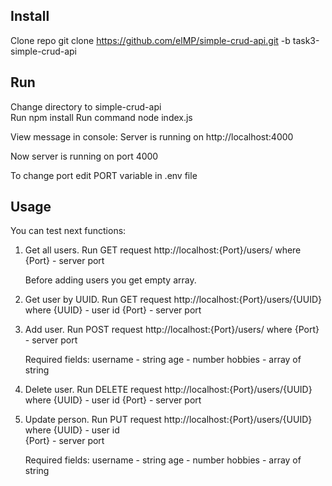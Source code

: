 ## Install

Clone repo git clone https://github.com/elMP/simple-crud-api.git -b task3-simple-crud-api

## Run

Change directory to simple-crud-api  
Run npm install
Run command node index.js

View message in console: Server is running on http://localhost:4000

Now server is running on port 4000

To change port edit PORT variable in .env file

## Usage

You can test next functions:

1. Get all users. Run GET request http://localhost:{Port}/users/ where
   {Port} - server port

   Before adding users you get empty array.

2. Get user by UUID. Run GET request http://localhost:{Port}/users/{UUID} where
   {UUID} - user id
   {Port} - server port

3. Add user. Run POST request http://localhost:{Port}/users/ where
   {Port} - server port

   Required fields:
   username - string
   age - number
   hobbies - array of string

4. Delete user. Run DELETE request http://localhost:{Port}/users/{UUID} where
   {UUID} - user id
   {Port} - server port

5. Update person. Run PUT request http://localhost:{Port}/users/{UUID} where
   {UUID} - user id  
   {Port} - server port

   Required fields:
   username - string
   age - number
   hobbies - array of string
